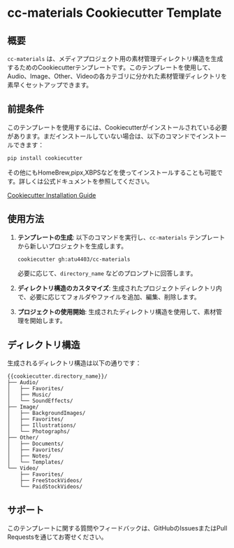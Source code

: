 # cc-materials Cookiecutter Template

## 概要
`cc-materials` は、メディアプロジェクト用の素材管理ディレクトリ構造を生成するためのCookiecutterテンプレートです。このテンプレートを使用して、Audio、Image、Other、Videoの各カテゴリに分かれた素材管理ディレクトリを素早くセットアップできます。

## 前提条件
このテンプレートを使用するには、Cookiecutterがインストールされている必要があります。まだインストールしていない場合は、以下のコマンドでインストールできます：

```bash
pip install cookiecutter
```

その他にもHomeBrew,pipx,XBPSなどを使ってインストールすることも可能です。詳しくは公式ドキュメントを参照してください。

[Cookiecutter Installation Guide](https://cookiecutter.readthedocs.io/en/stable/installation.html)

## 使用方法
1. **テンプレートの生成**:
   以下のコマンドを実行し、`cc-materials` テンプレートから新しいプロジェクトを生成します。

   ```bash
   cookiecutter gh:atu4403/cc-materials
   ```

   必要に応じて、`directory_name` などのプロンプトに回答します。

2. **ディレクトリ構造のカスタマイズ**:
   生成されたプロジェクトディレクトリ内で、必要に応じてフォルダやファイルを追加、編集、削除します。

3. **プロジェクトの使用開始**:
   生成されたディレクトリ構造を使用して、素材管理を開始します。

## ディレクトリ構造
生成されるディレクトリ構造は以下の通りです：

```
{{cookiecutter.directory_name}}/
├── Audio/
│   ├── Favorites/
│   ├── Music/
│   └── SoundEffects/
├── Image/
│   ├── BackgroundImages/
│   ├── Favorites/
│   ├── Illustrations/
│   └── Photographs/
├── Other/
│   ├── Documents/
│   ├── Favorites/
│   ├── Notes/
│   └── Templates/
└── Video/
    ├── Favorites/
    ├── FreeStockVideos/
    └── PaidStockVideos/
```

## サポート
このテンプレートに関する質問やフィードバックは、GitHubのIssuesまたはPull Requestsを通じてお寄せください。

